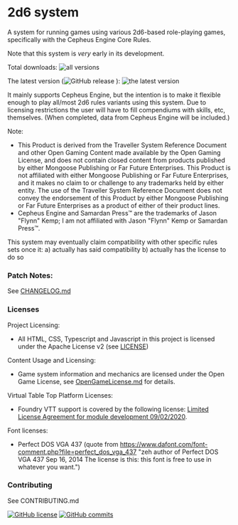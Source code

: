 # 2d6 system
A system for running games using various 2d6-based role-playing games, specifically with the Cepheus Engine Core Rules.

Note that this system is *very* early in its development.

Total downloads: ![all versions](https://img.shields.io/github/downloads/xdy/twodsix-foundryvtt/total)

The latest version (![GitHub release](https://img.shields.io/github/release/xdy/twodsix-foundryvtt)
): ![the latest version](https://img.shields.io/github/downloads/xdy/twodsix-foundryvtt/latest/total)

It mainly supports Cepheus Engine, but the intention is to make it flexible enough to play all/most 2d6 rules variants using this system.
Due to licensing restrictions the user will have to fill compendiums with skills, etc, themselves. (When completed, data from Cepheus Engine will be included.) 

Note:
* This Product is derived from the Traveller System Reference Document and other Open Gaming Content made available by the Open Gaming License, and does not contain closed content from products published by either Mongoose Publishing or Far Future Enterprises. This Product is not affiliated with either Mongoose Publishing or Far Future Enterprises, and it makes no claim to or challenge to any trademarks held by either entity. The use of the Traveller System Reference Document does not convey the endorsement of this Product by either Mongoose Publishing or Far Future Enterprises as a product of either of their product lines.
* Cepheus Engine and Samardan Press™ are the trademarks of Jason "Flynn" Kemp; I am not affiliated with Jason "Flynn" Kemp or Samardan Press™.    

This system may eventually claim compatibility with other specific rules sets once it:
a) actually has said compatibility 
b) actually has the license to do so


### Patch Notes:
See [CHANGELOG.md](CHANGELOG.md)


### Licenses
Project Licensing:
*  All HTML, CSS, Typescript and Javascript in this project is licensed under the Apache License v2 (see [LICENSE](LICENSE))

Content Usage and Licensing:
*  Game system information and mechanics are licensed under the Open Game License, see [OpenGameLicense.md](OpenGameLicense.md) for details.

Virtual Table Top Platform Licenses:
*  Foundry VTT support is covered by the following license: [Limited License Agreement for module development 09/02/2020](https://foundryvtt.com/article/license/).

Font licenses:
* Perfect DOS VGA 437 (quote from https://www.dafont.com/font-comment.php?file=perfect_dos_vga_437 "zeh  author of Perfect DOS VGA 437   Sep 16, 2014 The license is this: this font is free to use in whatever you want.")

### Contributing
See CONTRIBUTING.md

[![GitHub license](https://img.shields.io/github/license/xdy/twodsix-foundryvtt)](https://github.com/xdy/twodsix-foundryvtt/blob/master/LICENSE)
[![GitHub commits](https://img.shields.io/github/commits-since/xdy/twodsix-foundryvtt/latest)](https://GitHub.com/xdy/twodsix-foundryvtt/commit/)

